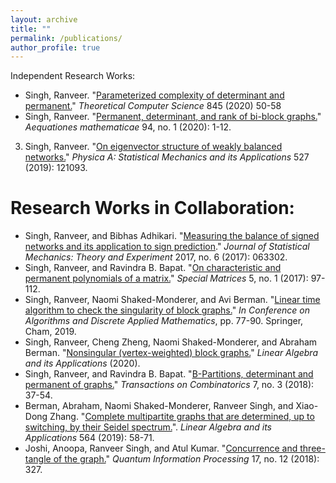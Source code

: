 ```yaml
---
layout: archive
title: ""
permalink: /publications/
author_profile: true
---
```



Independent Research Works:
- Singh, Ranveer. "[Parameterized complexity of  determinant and permanent.](https://www.sciencedirect.com/science/article/pii/S0304397520304941)" *Theoretical Computer Science*  845 (2020) 50-58
- Singh, Ranveer. "[Permanent, determinant, and rank of bi-block graphs.](https://link.springer.com/article/10.1007/s00010-019-00687-0#:~:text=Bi%2Dblock%20graphs%20are%20a,equal%20to%202q%20%5B8%5D.)" *Aequationes mathematicae* 94, no. 1 (2020): 1-12.  
3. Singh, Ranveer. "[On eigenvector structure of weakly balanced networks.](https://www.sciencedirect.com/science/article/pii/S0378437119306697)" *Physica A: Statistical Mechanics and its Applications* 527 (2019): 121093. 

# Research Works in Collaboration: 
- Singh, Ranveer, and Bibhas Adhikari. "[Measuring the balance of signed networks and its application to sign prediction](https://iopscience.iop.org/article/10.1088/1742-5468/aa73ef/meta)." *Journal of Statistical Mechanics: Theory and Experiment* 2017, no. 6 (2017): 063302. 
- Singh, Ranveer, and Ravindra B. Bapat. "[On characteristic and permanent polynomials of a matrix.](https://www.degruyter.com/view/journals/spma/5/1/article-p97.xml?language=en)" *Special Matrices* 5, no. 1 (2017): 97-112. 
- Singh, Ranveer, Naomi Shaked-Monderer, and Avi Berman. "[Linear time algorithm to check the singularity of block graphs.](https://link.springer.com/chapter/10.1007/978-3-030-11509-8_7)" *In Conference on Algorithms and Discrete Applied Mathematics*, pp. 77-90. Springer, Cham, 2019. 
- Singh, Ranveer, Cheng Zheng, Naomi Shaked-Monderer, and Abraham Berman. "[Nonsingular (vertex-weighted) block graphs.](https://www.sciencedirect.com/science/article/pii/S002437952030238X)" *Linear Algebra and its Applications* (2020). 
- Singh, Ranveer, and Ravindra B. Bapat. "[B-Partitions, determinant and permanent of graphs.](http://toc.ui.ac.ir/article_22426.html)" *Transactions on Combinatorics* 7, no. 3 (2018): 37-54. 
- Berman, Abraham, Naomi Shaked-Monderer, Ranveer Singh, and Xiao-Dong Zhang. "[Complete multipartite graphs that are determined, up to switching, by their Seidel spectrum.](https://www.sciencedirect.com/science/article/pii/S0024379518305457)". *Linear Algebra and its Applications* 564 (2019): 58-71. 
- Joshi, Anoopa, Ranveer Singh, and Atul Kumar. "[Concurrence and three-tangle of the graph.](https://link.springer.com/article/10.1007/s11128-018-2085-5)" *Quantum Information Processing* 17, no. 12 (2018): 327. 

